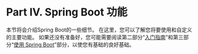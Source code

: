 # Part IV. Spring Boot 功能

本节将会介绍Spring Boot的一些细节。 在这里，您可以了解您将要使用和自定义的主要功能。 如果还没有准备好，您可能需要阅读第二部分“[入门指南](http://blog.geekidentity.com/spring/spring_boot_translation/#Part-II-%E5%85%A5%E9%97%A8%E6%8C%87%E5%8D%97)”和第三部分“[使用 Spring Boot](http://blog.geekidentity.com/spring/spring_boot_translation/#Part-III-%E4%BD%BF%E7%94%A8-Spring-Boot)”部分，以使您有基础的良好基础。